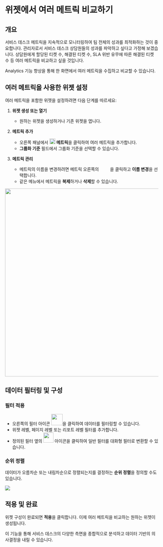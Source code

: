 # 위젯에서 여러 메트릭 비교하기

## 개요

서비스 데스크 메트릭을 지속적으로 모니터링하여 팀 전체의 성과를 최적화하는 것이 중요합니다. 관리자로서 서비스 데스크 상담원들의 성과를 파악하고 싶다고 가정해 보겠습니다. 상담원에게 할당된 티켓 수, 해결된 티켓 수, SLA 위반 유무에 따른 해결된 티켓 수 등 여러 메트릭을 비교하고 싶을 것입니다.

Analytics 기능 향상을 통해 한 화면에서 여러 메트릭을 수집하고 비교할 수 있습니다.

## 여러 메트릭을 사용한 위젯 설정

여러 메트릭을 포함한 위젯을 설정하려면 다음 단계를 따르세요:

1. **위젯 생성 또는 열기**
   - 원하는 위젯을 생성하거나 기존 위젯을 엽니다.

2. **메트릭 추가**
   - 오른쪽 패널에서 <img src="https://s3.amazonaws.com/cdn.freshdesk.com/data/helpdesk/attachments/production/50000444939/original/zSA4y6qXuRxweZcahKt-xIXnn11qbhPZaw.png?1575024305" width="21" class="fr-fic fr-dii" data-attachment="[object Object]" data-id="50000444939" style="width: 19px; height: 18.0946px;"> **메트릭**을 클릭하여 여러 메트릭을 추가합니다.
   - **그룹화 기준** 필드에서 그룹화 기준을 선택할 수 있습니다.

3. **메트릭 관리**
   - 메트릭의 이름을 변경하려면 메트릭 오른쪽의 <img src="https://s3.amazonaws.com/cdn.freshdesk.com/data/helpdesk/attachments/production/50000444940/original/hLmPwlDfxM2I0eg5HRBWK96I2VxPwh7wBA.png?1575024305" width="33" height="13" class="fr-fic fr-dii" data-attachment="[object Object]" data-id="50000444940">을 클릭하고 **이름 변경**을 선택합니다.
   - 같은 메뉴에서 메트릭을 **복제**하거나 **삭제**할 수 있습니다.

<img src="https://s3.amazonaws.com/cdn.freshdesk.com/data/helpdesk/attachments/production/50006284703/original/r4on1lEJ_vgYf3-3AIla62Se12kDIw955Q.png?1661764403" style="width: 617px;" class="fr-fic fr-fil fr-dib" data-attachment="[object Object]" data-id="50006284703">

## 데이터 필터링 및 구성

### 필터 적용
- 오른쪽의 필터 아이콘 <img src="https://s3.amazonaws.com/cdn.freshdesk.com/data/helpdesk/attachments/production/50006284713/original/RE4bYiDGPhTIxGkIBnmTKK2u9nBe5pCMfA.png?1661764475" style="width: 37px;" class="fr-fic fr-dii" data-attachment="[object Object]" data-id="50006284713">을 클릭하여 데이터를 필터링할 수 있습니다.
- 위젯 레벨, 페이지 레벨 또는 리포트 레벨 필터를 추가합니다.
- 정의된 필터 옆의 <img src="https://s3.amazonaws.com/cdn.freshdesk.com/data/helpdesk/attachments/production/50006284775/original/IH8xdgIYo3lM_E5FJk7MpCfD9AVLKxuBsA.png?1661764751" style="width: 33px;" class="fr-fic fr-dii" data-attachment="[object Object]" data-id="50006284775"> 아이콘을 클릭하여 일반 필터를 대화형 필터로 변환할 수 있습니다.

### 순위 정렬
데이터가 오름차순 또는 내림차순으로 정렬되는지를 결정하는 **순위 정렬**을 정의할 수도 있습니다.

<img src="https://s3.amazonaws.com/cdn.freshdesk.com/data/helpdesk/attachments/production/50006284751/original/c660l1-vIC9HpEsUd2BB0IZ4yPvbbD7wow.png?1661764620" style="width: auto;" class="fr-fic fr-fil fr-dib" data-attachment="[object Object]" data-id="50006284751">

## 적용 및 완료

위젯 구성이 완료되면 **적용**을 클릭합니다. 이제 여러 메트릭을 비교하는 원하는 위젯이 생성됩니다.

이 기능을 통해 서비스 데스크의 다양한 측면을 종합적으로 분석하고 데이터 기반의 의사결정을 내릴 수 있습니다.